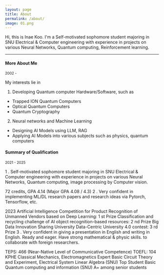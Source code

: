 ```yaml
---
layout: page
title: About
permalink: /about/
image: 01.png
---
```


Hi, this is Inae Koo. I'm a Self-motivated sophomore student majoring in SNU Electrical & Computer engineering with experience in projects on various Neural Networks, Quantum computing, Reinforcement learning.



***

#### More About Me
<small>2002 - </small>

My interests lie in

1. Developing Quantum computer Hardware/Software, such as
- Trapped ION Quantum Computers
- Optical Quantum Computers
- Quantum Cryptography
2. Neural networks and Machine Learning
- Designing AI Models using LLM, RAG
- Applying AI Models into various subjects such as physics, quantum computers

#### Summary of Qualification
<small>2021 - 2025</small>

1 . Self-motivated sophomore student majoring in SNU Electrical & Computer engineering with experience in projects on various Neural Networks, Quantum computing, image processing by Computer vision.

72 credits, GPA 4.14 (Major GPA 4.08 / 4.3)
2 . Very confident in implementing ML/DL research papers and research ideas via Pytorch, Tensorflow, etc.

2023 Artificial Intelligence Competition for Product Recognition of Unmanned Vendors based on Deep Learning: 1 st Prize
Classification and recycling challenge of AI object recognition-based resources: 2 nd Prize
Big Data Innovation Sharing University Data-Centric University 4.0 contest: 3 rd Prize
3 . Very confident in giving a presentation in English and writing in English. Ready and eager. Have strong mathematical & physic skills. to collaborate with foreign researchers.

TEPS: 466 (Near-Native Level of Communicative Competence)
TOEFL: 104
KPHE Classical Mechanics, Electromagnetics Expert
Basic Circuit Theory and Experiment, Electrical System Linear Algebra (SNU) Top Student
Basic Quantum computing and information (SNU) A+ among senior students